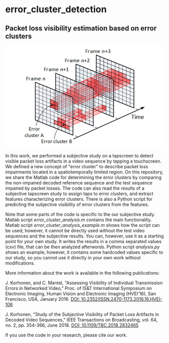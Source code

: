# error_cluster_detection

## Packet loss visibility estimation based on error clusters

![Error clusters](https://github.com/jarikorhonen/error_cluster_detection/blob/master/tob_2018.png)

In this work, we performed a subjective study on a tapscreen to detect visible packet loss artifacts in a video sequence by tapping a touchscreen. We defined a new concept of "error cluster" to describe packet loss impairments located in a spatiotemporally limited region. On this repository, we share the Matlab code for deterimining the error clusters by comparing the non-impaired decoded reference sequence and the test sequence impaired by packet losses. The code can also read the results of a subjective tapscreen study to assign taps to error clusters, and extract features characterizing error clusters. There is also a Python script for predicting the subjective visibility of error clusters from the features.

Note that some parts of the code is specific to the our subjective study. Matlab script *error_cluster_analysis.m* contains the main functionality. Matlab script *error_cluster_analysis_example.m* shows how the script can be used; however, it cannot be directly used without the test video sequences and the subjective results. You can, however, use it as a starting point for your own study. It writes the results in a comma separated values (csv) file, that can be then analyzed afterwords. Python script *analysis.py* shows an example; however, it contains some hardcoded values specific to our study, so you cannot use it directly in your own work without modifications.

More information about the work is available in the following publications:

J. Korhonen, and C. Mantel, "Assessing Visibility of Individual Transmission Errors in Networked Video," Proc. of IS&T International Symposium on Electronic Imaging, Human Vision and Electronic Imaging (HVEI'16), San Francisco, USA, January 2016. [DOI: 10.2352/ISSN.2470-1173.2016.16.HVEI-106](http://www.ingentaconnect.com/contentone/ist/ei/2016/00002016/00000016/art00030)

J. Korhonen, "Study of the Subjective Visibility of Packet Loss Artifacts in Decoded Video Sequences," IEEE Transactions on Broadcasting, vol. 64, no. 2, pp. 354-366, June 2018. [DOI: 10.1109/TBC.2018.2832465](https://ieeexplore.ieee.org/abstract/document/8361765/ "IEEE Xplore")

If you use the code in your research, please cite our work.
